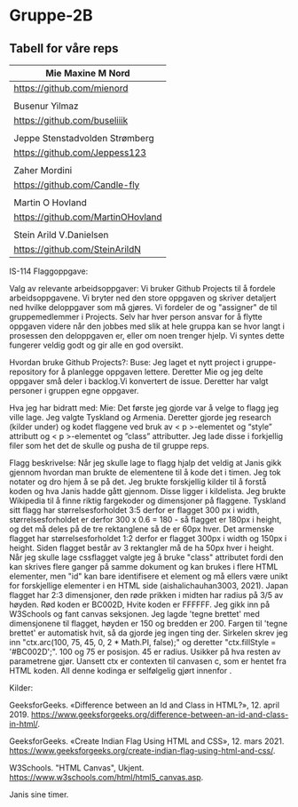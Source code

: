 # Gruppe-2B
## Tabell for våre reps

| Mie Maxine M Nord| 
| --- |  
| https://github.com/mienord|
|       | 
| Busenur Yilmaz|
| https://github.com/buseliiik|
|       | 
| Jeppe Stenstadvolden Strømberg | 
| https://github.com/Jeppess123 |
|       | 
| Zaher Mordini |
| https://github.com/Candle-fly |
|       | 
| Martin O Hovland |
| https://github.com/MartinOHovland |
|       | 
| Stein Arild V.Danielsen  | 
| https://github.com/SteinArildN | 



IS-114 Flaggoppgave:

Valg av relevante arbeidsoppgaver:
Vi bruker Github Projects til å fordele arbeidsoppgavene. Vi bryter ned den store oppgaven og skriver detaljert ned hvilke deloppgaver som må gjøres. Vi fordeler de og "assigner" de til gruppemedlemmer i Projects. Selv har hver person ansvar for å flytte oppgaven videre når den jobbes med slik at hele gruppa kan se hvor langt i prosessen den deloppgaven er, eller om noen trenger hjelp. Vi syntes dette fungerer veldig godt og gir alle en god oversikt. 



Hvordan bruke Github Projects?:
Buse: 
Jeg laget et nytt project i gruppe-repository for å planlegge oppgaven lettere. Deretter Mie og jeg delte oppgaver små deler i backlog.Vi konvertert de issue. Deretter har valgt personer i gruppen  egne oppgaver.

Hva jeg har bidratt med:
Mie:
Det første jeg gjorde var å velge to flagg jeg ville lage. Jeg valgte Tyskland og Armenia. Deretter gjorde jeg research (kilder under) og kodet flaggene ved bruk av < p >-elementet og “style” attributt og < p >-elementet og ”class” attributter. Jeg lade disse i forkjellig filer som het det de skulle og pusha de til gruppe reps. 

Flagg beskrivelse:
Når jeg skulle lage to flagg hjalp det veldig at Janis gikk gjennom hvordan man brukte de elementene til å kode det i timen. Jeg tok notater og dro hjem å se på det. Jeg brukte forskjellig kilder til å forstå koden og hva Janis hadde gått gjennom. Disse ligger i kildelista. Jeg brukte Wikipedia til å finne riktig fargekoder og dimensjoner på flaggene. Tyskland sitt flagg har størrelsesforholdet 3:5 derfor er flagget 300 px i width, størrelsesforholdet er derfor 300 x 0.6 = 180 - så flagget er 180px i height, og det må deles på de tre rektanglene så de er 60px hver.
Det armenske flagget har størrelsesforholdet 1:2 derfor er flagget 300px i width og 150px i height. Siden flagget består av 3 rektangler må de ha 50px hver i height. Når jeg skulle lage cssflagget valgte jeg å bruke "class" attributet fordi den kan skrives flere ganger på samme dokument og kan brukes i flere HTML elementer, men "id" kan bare identifisere et element og må ellers være unikt for forskjellige elementer i en HTML side (aishalichauhan3003, 2021). 
Japan flagget har 2:3 dimensjoner, den røde prikken i midten har radius på 3/5 av høyden. Rød koden er BC002D, Hvite koden er FFFFFF. Jeg gikk inn på W3Schools og fant canvas seksjonen. Jeg lagde 'tegne brettet' med dimensjonene til flagget, høyden er 150 og bredden er 200. Fargen til 'tegne brettet' er automatisk hvit, så da gjorde jeg ingen ting der. Sirkelen skrev jeg inn "ctx.arc(100, 75, 45, 0, 2 * Math.PI, false);" og deretter "ctx.fillStyle = '#BC002D';". 100 og 75 er posisjon. 45 er radius. Usikker på hva resten av parametrene gjør. Uansett ctx er contexten til canvasen c, som er hentet fra HTML koden. All denne kodinga er selfølgelig gjørt innenfor <script></script>.




Kilder:

GeeksforGeeks. «Difference between an Id and Class in HTML?», 12. april 2019. https://www.geeksforgeeks.org/difference-between-an-id-and-class-in-html/.

GeeksforGeeks. «Create Indian Flag Using HTML and CSS», 12. mars 2021. https://www.geeksforgeeks.org/create-indian-flag-using-html-and-css/.

W3Schools. "HTML Canvas", Ukjent. https://www.w3schools.com/html/html5_canvas.asp.

Janis sine timer.
